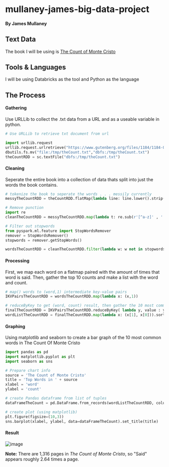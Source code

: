 # mullaney-james-big-data-project
#### By James Mullaney
## Text Data
The book I will be using is [The Count of Monte Cristo](https://www.gutenberg.org/files/1184/1184-0.txt)
## Tools & Languages
I will be using Databricks as the tool and Python as the language
##  The Process
#### Gathering
Use URLLib to collect the .txt data from a URL and as a useable variable in python.
```python
# Use URLLib to retrieve txt document from url

import urllib.request
urllib.request.urlretrieve("https://www.gutenberg.org/files/1184/1184-0.txt","/tmp/theCount.txt")
dbutils.fs.mv("file:/tmp/theCount.txt","dbfs:/tmp/theCount.txt")
theCountRDD = sc.textFile("dbfs:/tmp/theCount.txt") 
```
#### Cleaning
Seperate the entire book into a collection of data thats split into just the words the book contains.
```python
# tokenize the book to seperate the words . . . messily currently
messyTheCountRDD = theCountRDD.flatMap(lambda line: line.lower().strip().split(" "))

# Remove punction
import re
cleanTheCountRDD = messyTheCountRDD.map(lambda t: re.sub(r'[^a-z]' , '', t))

# Filter out stopwords
from pyspark.ml.feature import StopWordsRemover
remover = StopWordsRemover()
stopwords = remover.getStopWords()

wordsTheCountRDD = cleanTheCountRDD.filter(lambda w: w not in stopwords)
```
#### Processing
First, we map each word on a flatmap paired with the amount of times that word is said. Then, gather the top 10 counts and make a list with the word and count.
```python
# map() words to (word,1) intermediate key-value pairs
IKVPairsTheCountRDD = wordsTheCountRDD.map(lambda x: (x,1))

# reduceByKey to get (word, count) result, then gather the 10 most common words
finalTheCountRDD = IKVPairsTheCountRDD.reduceByKey( lambda y, value : y + value)
wordListTheCountRDD = finalTheCountRDD.map(lambda x: (x[1], x[0])).sortByKey(False).take(10)
```
#### Graphing
Using matplotlib and seaborn to create a bar graph of the 10 most common words in The Count Of Monte Cristo
```python
import pandas as pd
import matplotlib.pyplot as plt
import seaborn as sns

# Prepare chart info
source = 'The Count of Monte Cristo'
title = 'Top Words in ' + source
xlabel = 'word'
ylabel = 'count'

# create Pandas dataframe from list of tuples
dataFrameTheCount = pd.DataFrame.from_records(wordListTheCountRDD, columns =[xlabel, ylabel]) 

# create plot (using matplotlib)
plt.figure(figsize=(10,3))
sns.barplot(xlabel, ylabel, data=dataFrameTheCount).set_title(title)
```
#### Result
![image](https://user-images.githubusercontent.com/54418767/115654464-cecb0c00-a2f6-11eb-9caa-a631ab7253fd.png)

**Note:** There are 1,316 pages in *The Count of Monte Cristo*, so "Said" appears roughly 2.64 times a page.

